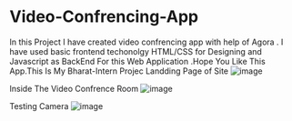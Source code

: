 # Video-Confrencing-App
In this Project I have created video confrencing app with help of Agora . I have used basic frontend techonolgy HTML/CSS for Designing and Javascript as BackEnd For this Web Application .Hope You Like This App.This Is My Bharat-Intern 
Projec
Landding Page of Site
![image](https://github.com/rahulk78182/Video-Confrencing-App/assets/147384605/f6062e92-f9c0-44ba-bce1-e0e4de8341ea)

Inside The Video Confrence Room
![image](https://github.com/rahulk78182/Video-Confrencing-App/assets/147384605/9ac3600d-80eb-4e22-9a31-64302f009d7b)

Testing Camera
![image](https://github.com/rahulk78182/Video-Confrencing-App/assets/147384605/3a181a44-cded-499f-a4c6-1ab256a9d1e8)



